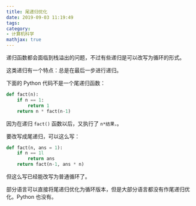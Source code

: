 ```yaml
---
title: 尾递归优化
date: 2019-09-03 11:19:49
tags:
category:
- 计算机科学
mathjax: true
---
```


递归函数都会面临到栈溢出的问题，不过有些递归是可以改写为循环的形式。

这类递归有一个特点：总是在最后一步进行递归。

下面的 Python 代码不是一个尾递归函数：

```py
def fact(n):
    if n == 1:
        return 1
    return n * fact(n-1)
```

因为在递归 `fact()` 函数以后，又执行了 `n*结果，`。

要改写成尾递归，可以这么写：

```py
def fact(n, ans = 1):
    if n == 1l
        return ans
    return fact(n-1, ans * n)
```

但这么写已经能改写为普通循环了。

部分语言可以直接将尾递归优化为循环版本，但是大部分语言都没有作尾递归优化。Python 也没有。
